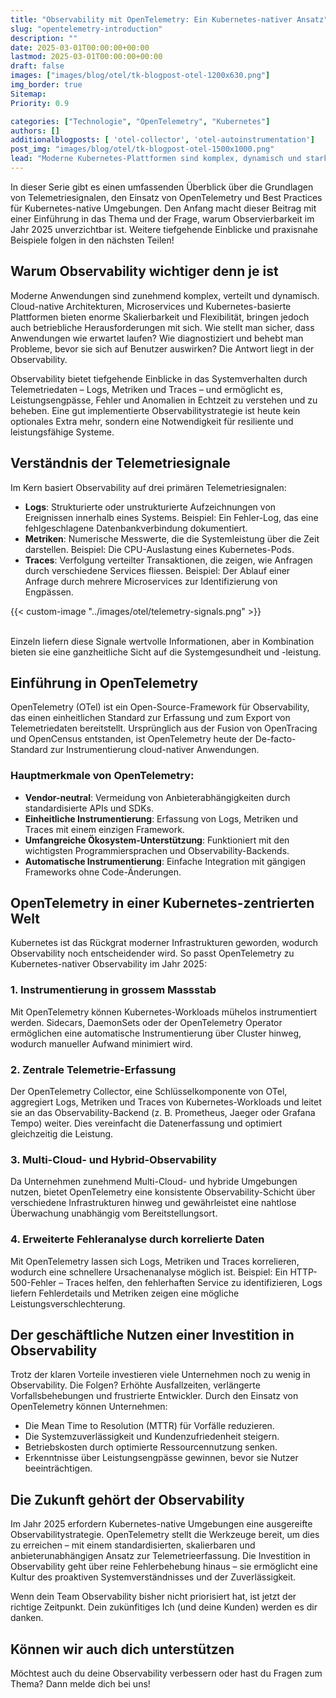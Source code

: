 ```yaml
---
title: "Observability mit OpenTelemetry: Ein Kubernetes-nativer Ansatz"
slug: "opentelemetry-introduction"
description: ""
date: 2025-03-01T00:00:00+00:00
lastmod: 2025-03-01T00:00:00+00:00
draft: false
images: ["images/blog/otel/tk-blogpost-otel-1200x630.png"]
img_border: true
Sitemap:
Priority: 0.9

categories: ["Technologie", "OpenTelemetry", "Kubernetes"]
authors: []
additionalblogposts: [ 'otel-collector', 'otel-autoinstrumentation']
post_img: "images/blog/otel/tk-blogpost-otel-1500x1000.png"
lead: "Moderne Kubernetes-Plattformen sind komplex, dynamisch und stark verteilt. Ohne eine solide Observierbarkeitsstrategie kann es schnell schwierig werden, Probleme zu erkennen und zu beheben."
---
```


In dieser Serie gibt es einen umfassenden Überblick über die Grundlagen von Telemetriesignalen, den Einsatz von OpenTelemetry und Best Practices für Kubernetes-native Umgebungen. Den Anfang macht dieser Beitrag mit einer Einführung in das Thema und der Frage, warum Observierbarkeit im Jahr 2025 unverzichtbar ist. Weitere tiefgehende Einblicke und praxisnahe Beispiele folgen in den nächsten Teilen!

## Warum Observability wichtiger denn je ist

Moderne Anwendungen sind zunehmend komplex, verteilt und dynamisch. Cloud-native Architekturen, Microservices und Kubernetes-basierte Plattformen bieten enorme Skalierbarkeit und Flexibilität, bringen jedoch auch betriebliche Herausforderungen mit sich. Wie stellt man sicher, dass Anwendungen wie erwartet laufen? Wie diagnostiziert und behebt man Probleme, bevor sie sich auf Benutzer auswirken? Die Antwort liegt in der Observability.

Observability bietet tiefgehende Einblicke in das Systemverhalten durch Telemetriedaten – Logs, Metriken und Traces – und ermöglicht es, Leistungsengpässe, Fehler und Anomalien in Echtzeit zu verstehen und zu beheben. Eine gut implementierte Observabilitystrategie ist heute kein optionales Extra mehr, sondern eine Notwendigkeit für resiliente und leistungsfähige Systeme.

## Verständnis der Telemetriesignale

Im Kern basiert Observability auf drei primären Telemetriesignalen:

* **Logs**: Strukturierte oder unstrukturierte Aufzeichnungen von Ereignissen innerhalb eines Systems. Beispiel: Ein Fehler-Log, das eine fehlgeschlagene Datenbankverbindung dokumentiert.
* **Metriken**: Numerische Messwerte, die die Systemleistung über die Zeit darstellen. Beispiel: Die CPU-Auslastung eines Kubernetes-Pods.
* **Traces**: Verfolgung verteilter Transaktionen, die zeigen, wie Anfragen durch verschiedene Services fliessen. Beispiel: Der Ablauf einer Anfrage durch mehrere Microservices zur Identifizierung von Engpässen.

{{< custom-image "../images/otel/telemetry-signals.png" >}}
<br>
<br>

Einzeln liefern diese Signale wertvolle Informationen, aber in Kombination bieten sie eine ganzheitliche Sicht auf die Systemgesundheit und \-leistung.

## Einführung in OpenTelemetry

OpenTelemetry (OTel) ist ein Open-Source-Framework für Observability, das einen einheitlichen Standard zur Erfassung und zum Export von Telemetriedaten bereitstellt. Ursprünglich aus der Fusion von OpenTracing und OpenCensus entstanden, ist OpenTelemetry heute der De-facto-Standard zur Instrumentierung cloud-nativer Anwendungen.

### Hauptmerkmale von OpenTelemetry:

* **Vendor-neutral**: Vermeidung von Anbieterabhängigkeiten durch standardisierte APIs und SDKs.
* **Einheitliche Instrumentierung**: Erfassung von Logs, Metriken und Traces mit einem einzigen Framework.
* **Umfangreiche Ökosystem-Unterstützung**: Funktioniert mit den wichtigsten Programmiersprachen und Observability-Backends.
* **Automatische Instrumentierung**: Einfache Integration mit gängigen Frameworks ohne Code-Änderungen.

## OpenTelemetry in einer Kubernetes-zentrierten Welt

Kubernetes ist das Rückgrat moderner Infrastrukturen geworden, wodurch Observability noch entscheidender wird. So passt OpenTelemetry zu Kubernetes-nativer Observability im Jahr 2025:

### 1. Instrumentierung in grossem Massstab

Mit OpenTelemetry können Kubernetes-Workloads mühelos instrumentiert werden. Sidecars, DaemonSets oder der OpenTelemetry Operator ermöglichen eine automatische Instrumentierung über Cluster hinweg, wodurch manueller Aufwand minimiert wird.

### 2. Zentrale Telemetrie-Erfassung

Der OpenTelemetry Collector, eine Schlüsselkomponente von OTel, aggregiert Logs, Metriken und Traces von Kubernetes-Workloads und leitet sie an das Observability-Backend (z. B. Prometheus, Jaeger oder Grafana Tempo) weiter. Dies vereinfacht die Datenerfassung und optimiert gleichzeitig die Leistung.

### 3. Multi-Cloud- und Hybrid-Observability

Da Unternehmen zunehmend Multi-Cloud- und hybride Umgebungen nutzen, bietet OpenTelemetry eine konsistente Observability-Schicht über verschiedene Infrastrukturen hinweg und gewährleistet eine nahtlose Überwachung unabhängig vom Bereitstellungsort.

### 4. Erweiterte Fehleranalyse durch korrelierte Daten

Mit OpenTelemetry lassen sich Logs, Metriken und Traces korrelieren, wodurch eine schnellere Ursachenanalyse möglich ist. Beispiel: Ein HTTP-500-Fehler – Traces helfen, den fehlerhaften Service zu identifizieren, Logs liefern Fehlerdetails und Metriken zeigen eine mögliche Leistungsverschlechterung.

## Der geschäftliche Nutzen einer Investition in Observability

Trotz der klaren Vorteile investieren viele Unternehmen noch zu wenig in Observability. Die Folgen? Erhöhte Ausfallzeiten, verlängerte Vorfallsbehebungen und frustrierte Entwickler. Durch den Einsatz von OpenTelemetry können Unternehmen:

* Die Mean Time to Resolution (MTTR) für Vorfälle reduzieren.
* Die Systemzuverlässigkeit und Kundenzufriedenheit steigern.
* Betriebskosten durch optimierte Ressourcennutzung senken.
* Erkenntnisse über Leistungsengpässe gewinnen, bevor sie Nutzer beeinträchtigen.

## Die Zukunft gehört der Observability

Im Jahr 2025 erfordern Kubernetes-native Umgebungen eine ausgereifte Observabilitystrategie. OpenTelemetry stellt die Werkzeuge bereit, um dies zu erreichen – mit einem standardisierten, skalierbaren und anbieterunabhängigen Ansatz zur Telemetrieerfassung. Die Investition in Observability geht über reine Fehlerbehebung hinaus – sie ermöglicht eine Kultur des proaktiven Systemverständnisses und der Zuverlässigkeit.

Wenn dein Team Observability bisher nicht priorisiert hat, ist jetzt der richtige Zeitpunkt. Dein zukünfitiges Ich (und deine Kunden) werden es dir danken.

## Können wir auch dich unterstützen

Möchtest auch du deine Observability verbessern oder hast du Fragen zum Thema? Dann melde dich bei uns!
